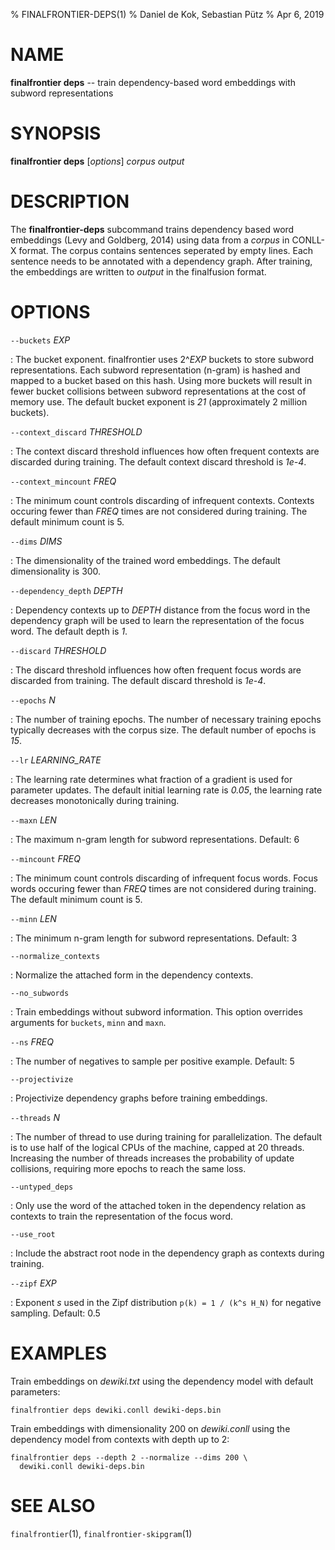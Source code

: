% FINALFRONTIER-DEPS(1) % Daniel de Kok, Sebastian Pütz % Apr 6, 2019

NAME
====

**finalfrontier deps** -- train dependency-based word embeddings with subword
representations

SYNOPSIS
========

**finalfrontier deps** [*options*] *corpus* *output*

DESCRIPTION
===========

The **finalfrontier-deps** subcommand trains dependency based word embeddings
(Levy and Goldberg, 2014) using data from a *corpus* in CONLL-X format. The
corpus contains sentences seperated by empty lines. Each sentence needs to be
annotated with a dependency graph. After training, the embeddings are written
to *output* in the finalfusion format.

OPTIONS
=======

`--buckets` *EXP*

:   The bucket exponent. finalfrontier uses 2^*EXP* buckets to store subword
representations. Each subword representation (n-gram) is hashed and mapped to a
bucket based on this hash. Using more buckets will result in fewer bucket
collisions between subword representations at the cost of memory use. The
default bucket exponent is *21* (approximately 2 million buckets).

`--context_discard` *THRESHOLD*

:   The context discard threshold influences how often frequent contexts are
discarded during training. The default context discard threshold is *1e-4*.
    
`--context_mincount` *FREQ*

:   The minimum count controls discarding of infrequent contexts. Contexts
occuring fewer than *FREQ* times are not considered during training.  The
default minimum count is 5.
    
`--dims` *DIMS*

:   The dimensionality of the trained word embeddings. The default
dimensionality is 300.

`--dependency_depth` *DEPTH*

:   Dependency contexts up to *DEPTH* distance from the focus word in the
dependency graph will be used to learn the representation of the focus word. The
default depth is *1*.

`--discard` *THRESHOLD*

:   The discard threshold influences how often frequent focus words are
discarded from training. The default discard threshold is *1e-4*.

`--epochs` *N*

:   The number of training epochs. The number of necessary training epochs
typically decreases with the corpus size. The default number of epochs is *15*.

`--lr` *LEARNING_RATE*

:   The learning rate determines what fraction of a gradient is used for
parameter updates. The default initial learning rate is *0.05*, the learning
rate decreases monotonically during training.

`--maxn` *LEN*

:   The maximum n-gram length for subword representations. Default: 6

`--mincount` *FREQ*

:   The minimum count controls discarding of infrequent focus words. Focus words
occuring fewer than *FREQ* times are not considered during training. The default
minimum count is 5.

`--minn` *LEN*

:   The minimum n-gram length for subword representations. Default: 3

`--normalize_contexts`

:   Normalize the attached form in the dependency contexts.

`--no_subwords`

:   Train embeddings without subword information. This option overrides
arguments for `buckets`, `minn` and `maxn`.

`--ns` *FREQ*

:   The number of negatives to sample per positive example. Default: 5

`--projectivize`

:   Projectivize dependency graphs before training embeddings.

`--threads` *N*

:   The number of thread to use during training for
    parallelization. The default is to use half of the logical CPUs of
    the machine, capped at 20 threads. Increasing the number of
    threads increases the probability of update collisions, requiring
    more epochs to reach the same loss.
    
`--untyped_deps`

:   Only use the word of the attached token in the dependency relation as
contexts to train the representation of the focus word.
    
`--use_root`

:   Include the abstract root node in the dependency graph as contexts during
training.

`--zipf` *EXP*

:   Exponent *s* used in the Zipf distribution `p(k) = 1 / (k^s H_N)` for
negative sampling. Default: 0.5

EXAMPLES 
========

Train embeddings on *dewiki.txt* using the dependency model with default
parameters:

    finalfrontier deps dewiki.conll dewiki-deps.bin

Train embeddings with dimensionality 200 on *dewiki.conll* using the dependency
model from contexts with depth up to 2:

    finalfrontier deps --depth 2 --normalize --dims 200 \
      dewiki.conll dewiki-deps.bin

SEE ALSO
========

`finalfrontier`(1), `finalfrontier-skipgram`(1)

